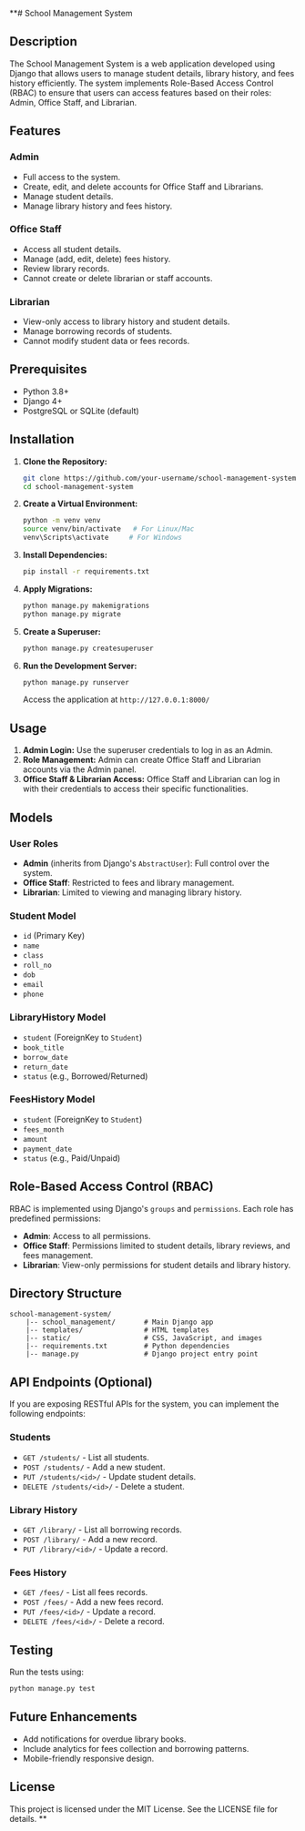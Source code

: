 **# School Management System

## Description
The School Management System is a web application developed using Django that allows users to manage student details, library history, and fees history efficiently. The system implements Role-Based Access Control (RBAC) to ensure that users can access features based on their roles: Admin, Office Staff, and Librarian.

## Features
### Admin
- Full access to the system.
- Create, edit, and delete accounts for Office Staff and Librarians.
- Manage student details.
- Manage library history and fees history.

### Office Staff
- Access all student details.
- Manage (add, edit, delete) fees history.
- Review library records.
- Cannot create or delete librarian or staff accounts.

### Librarian
- View-only access to library history and student details.
- Manage borrowing records of students.
- Cannot modify student data or fees records.

## Prerequisites
- Python 3.8+
- Django 4+
- PostgreSQL or SQLite (default)

## Installation
1. **Clone the Repository:**
    ```bash
    git clone https://github.com/your-username/school-management-system.git
    cd school-management-system
    ```

2. **Create a Virtual Environment:**
    ```bash
    python -m venv venv
    source venv/bin/activate   # For Linux/Mac
    venv\Scripts\activate     # For Windows
    ```

3. **Install Dependencies:**
    ```bash
    pip install -r requirements.txt
    ```

4. **Apply Migrations:**
    ```bash
    python manage.py makemigrations
    python manage.py migrate
    ```

5. **Create a Superuser:**
    ```bash
    python manage.py createsuperuser
    ```

6. **Run the Development Server:**
    ```bash
    python manage.py runserver
    ```
    Access the application at `http://127.0.0.1:8000/`

## Usage
1. **Admin Login:** Use the superuser credentials to log in as an Admin.
2. **Role Management:** Admin can create Office Staff and Librarian accounts via the Admin panel.
3. **Office Staff & Librarian Access:** Office Staff and Librarian can log in with their credentials to access their specific functionalities.

## Models
### User Roles
- **Admin** (inherits from Django's `AbstractUser`): Full control over the system.
- **Office Staff**: Restricted to fees and library management.
- **Librarian**: Limited to viewing and managing library history.

### Student Model
- `id` (Primary Key)
- `name`
- `class`
- `roll_no`
- `dob`
- `email`
- `phone`

### LibraryHistory Model
- `student` (ForeignKey to `Student`)
- `book_title`
- `borrow_date`
- `return_date`
- `status` (e.g., Borrowed/Returned)

### FeesHistory Model
- `student` (ForeignKey to `Student`)
- `fees_month`
- `amount`
- `payment_date`
- `status` (e.g., Paid/Unpaid)

## Role-Based Access Control (RBAC)
RBAC is implemented using Django's `groups` and `permissions`. Each role has predefined permissions:
- **Admin**: Access to all permissions.
- **Office Staff**: Permissions limited to student details, library reviews, and fees management.
- **Librarian**: View-only permissions for student details and library history.

## Directory Structure
```
school-management-system/
    |-- school_management/       # Main Django app
    |-- templates/               # HTML templates
    |-- static/                  # CSS, JavaScript, and images
    |-- requirements.txt         # Python dependencies
    |-- manage.py                # Django project entry point
```

## API Endpoints (Optional)
If you are exposing RESTful APIs for the system, you can implement the following endpoints:

### Students
- `GET /students/` - List all students.
- `POST /students/` - Add a new student.
- `PUT /students/<id>/` - Update student details.
- `DELETE /students/<id>/` - Delete a student.

### Library History
- `GET /library/` - List all borrowing records.
- `POST /library/` - Add a new record.
- `PUT /library/<id>/` - Update a record.

### Fees History
- `GET /fees/` - List all fees records.
- `POST /fees/` - Add a new fees record.
- `PUT /fees/<id>/` - Update a record.
- `DELETE /fees/<id>/` - Delete a record.

## Testing
Run the tests using:
```bash
python manage.py test
```

## Future Enhancements
- Add notifications for overdue library books.
- Include analytics for fees collection and borrowing patterns.
- Mobile-friendly responsive design.

## License
This project is licensed under the MIT License. See the LICENSE file for details.
**
